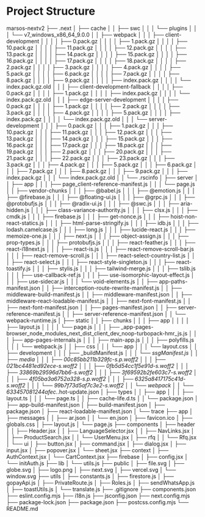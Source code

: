 # Project Structure

marsos-nextv2
├── .next
│   ├── cache
│   │   ├── swc
│   │   │   └── plugins
│   │   │       └── v7_windows_x86_64_9.0.0
│   │   ├── webpack
│   │   │   ├── client-development
│   │   │   │   ├── 0.pack.gz
│   │   │   │   ├── 1.pack.gz
│   │   │   │   ├── 10.pack.gz
│   │   │   │   ├── 11.pack.gz
│   │   │   │   ├── 12.pack.gz
│   │   │   │   ├── 13.pack.gz
│   │   │   │   ├── 14.pack.gz
│   │   │   │   ├── 15.pack.gz
│   │   │   │   ├── 16.pack.gz
│   │   │   │   ├── 17.pack.gz
│   │   │   │   ├── 18.pack.gz
│   │   │   │   ├── 2.pack.gz
│   │   │   │   ├── 3.pack.gz
│   │   │   │   ├── 4.pack.gz
│   │   │   │   ├── 5.pack.gz
│   │   │   │   ├── 6.pack.gz
│   │   │   │   ├── 7.pack.gz
│   │   │   │   ├── 8.pack.gz
│   │   │   │   ├── 9.pack.gz
│   │   │   │   ├── index.pack.gz
│   │   │   │   └── index.pack.gz.old
│   │   │   ├── client-development-fallback
│   │   │   │   ├── 0.pack.gz
│   │   │   │   ├── 1.pack.gz
│   │   │   │   ├── index.pack.gz
│   │   │   │   └── index.pack.gz.old
│   │   │   ├── edge-server-development
│   │   │   │   ├── 0.pack.gz
│   │   │   │   ├── 1.pack.gz
│   │   │   │   ├── 2.pack.gz
│   │   │   │   ├── 3.pack.gz
│   │   │   │   ├── 4.pack.gz
│   │   │   │   ├── 5.pack.gz
│   │   │   │   ├── index.pack.gz
│   │   │   │   └── index.pack.gz.old
│   │   │   └── server-development
│   │   │       ├── 0.pack.gz
│   │   │       ├── 1.pack.gz
│   │   │       ├── 10.pack.gz
│   │   │       ├── 11.pack.gz
│   │   │       ├── 12.pack.gz
│   │   │       ├── 13.pack.gz
│   │   │       ├── 14.pack.gz
│   │   │       ├── 15.pack.gz
│   │   │       ├── 16.pack.gz
│   │   │       ├── 17.pack.gz
│   │   │       ├── 18.pack.gz
│   │   │       ├── 19.pack.gz
│   │   │       ├── 2.pack.gz
│   │   │       ├── 20.pack.gz
│   │   │       ├── 21.pack.gz
│   │   │       ├── 22.pack.gz
│   │   │       ├── 23.pack.gz
│   │   │       ├── 3.pack.gz
│   │   │       ├── 4.pack.gz
│   │   │       ├── 5.pack.gz
│   │   │       ├── 6.pack.gz
│   │   │       ├── 7.pack.gz
│   │   │       ├── 8.pack.gz
│   │   │       ├── 9.pack.gz
│   │   │       ├── index.pack.gz
│   │   │       └── index.pack.gz.old
│   │   └── .rscinfo
│   ├── server
│   │   ├── app
│   │   │   ├── page_client-reference-manifest.js
│   │   │   └── page.js
│   │   ├── vendor-chunks
│   │   │   ├── @babel.js
│   │   │   ├── @emotion.js
│   │   │   ├── @firebase.js
│   │   │   ├── @floating-ui.js
│   │   │   ├── @grpc.js
│   │   │   ├── @protobufjs.js
│   │   │   ├── @radix-ui.js
│   │   │   ├── @swc.js
│   │   │   ├── aria-hidden.js
│   │   │   ├── class-variance-authority.js
│   │   │   ├── clsx.js
│   │   │   ├── cmdk.js
│   │   │   ├── firebase.js
│   │   │   ├── get-nonce.js
│   │   │   ├── hoist-non-react-statics.js
│   │   │   ├── html-parse-stringify.js
│   │   │   ├── idb.js
│   │   │   ├── lodash.camelcase.js
│   │   │   ├── long.js
│   │   │   ├── lucide-react.js
│   │   │   ├── memoize-one.js
│   │   │   ├── next.js
│   │   │   ├── object-assign.js
│   │   │   ├── prop-types.js
│   │   │   ├── protobufjs.js
│   │   │   ├── react-feather.js
│   │   │   ├── react-i18next.js
│   │   │   ├── react-is.js
│   │   │   ├── react-remove-scroll-bar.js
│   │   │   ├── react-remove-scroll.js
│   │   │   ├── react-select-country-list.js
│   │   │   ├── react-select.js
│   │   │   ├── react-style-singleton.js
│   │   │   ├── react-toastify.js
│   │   │   ├── stylis.js
│   │   │   ├── tailwind-merge.js
│   │   │   ├── tslib.js
│   │   │   ├── use-callback-ref.js
│   │   │   ├── use-isomorphic-layout-effect.js
│   │   │   ├── use-sidecar.js
│   │   │   └── void-elements.js
│   │   ├── app-paths-manifest.json
│   │   ├── interception-route-rewrite-manifest.js
│   │   ├── middleware-build-manifest.js
│   │   ├── middleware-manifest.json
│   │   ├── middleware-react-loadable-manifest.js
│   │   ├── next-font-manifest.js
│   │   ├── next-font-manifest.json
│   │   ├── pages-manifest.json
│   │   ├── server-reference-manifest.js
│   │   ├── server-reference-manifest.json
│   │   └── webpack-runtime.js
│   ├── static
│   │   ├── chunks
│   │   │   ├── app
│   │   │   │   ├── layout.js
│   │   │   │   └── page.js
│   │   │   ├── _app-pages-browser_node_modules_next_dist_client_dev_noop-turbopack-hmr_js.js
│   │   │   ├── app-pages-internals.js
│   │   │   ├── main-app.js
│   │   │   ├── polyfills.js
│   │   │   └── webpack.js
│   │   ├── css
│   │   │   └── app
│   │   │       └── layout.css
│   │   ├── development
│   │   │   ├── _buildManifest.js
│   │   │   └── _ssgManifest.js
│   │   ├── media
│   │   │   ├── 00c85bb211b329fc-s.p.woff2
│   │   │   ├── 021bc4481ed92ece-s.woff2
│   │   │   ├── 0fb5d54cc1f5e91d-s.woff2
│   │   │   ├── 33869b29596d7bb6-s.woff2
│   │   │   ├── 3f69592b2fe603c7-s.woff2
│   │   │   ├── 4f05ba3a6752a328-s.p.woff2
│   │   │   ├── 6325a8417175c41d-s.woff2
│   │   │   └── 99b7f73d5af7c3e2-s.woff2
│   │   └── webpack
│   │       └── 633457081244afec._.hot-update.json
│   ├── types
│   │   ├── app
│   │   │   ├── layout.ts
│   │   │   └── page.ts
│   │   ├── cache-life.d.ts
│   │   └── package.json
│   ├── app-build-manifest.json
│   ├── build-manifest.json
│   ├── package.json
│   ├── react-loadable-manifest.json
│   └── trace
├── app
│   ├── messages
│   │   ├── ar.json
│   │   └── en.json
│   ├── favicon.ico
│   ├── globals.css
│   ├── layout.js
│   └── page.js
├── components
│   ├── header
│   │   ├── Header.jsx
│   │   ├── LanguageSelector.jsx
│   │   ├── NavLinks.jsx
│   │   ├── ProductSearch.jsx
│   │   └── UserMenu.jsx
│   ├── rfq
│   │   └── Rfq.jsx
│   └── ui
│       ├── button.jsx
│       ├── command.jsx
│       ├── dialog.jsx
│       ├── input.jsx
│       ├── popover.jsx
│       └── sheet.jsx
├── context
│   ├── AuthContext.jsx
│   └── CartContext.jsx
├── firebase
│   ├── config.jsx
│   └── initAuth.js
├── lib
│   └── utils.js
├── public
│   ├── file.svg
│   ├── globe.svg
│   ├── logo.png
│   ├── next.svg
│   ├── vercel.svg
│   └── window.svg
├── utils
│   ├── constants.js
│   ├── firestore.js
│   ├── gopayApi.js
│   ├── PrivateRoute.js
│   ├── Roles.js
│   ├── sendWhatsApp.js
│   ├── toastUtils.js
│   └── translate.js
├── .gitignore
├── components.json
├── eslint.config.mjs
├── i18n.js
├── jsconfig.json
├── next.config.mjs
├── package-lock.json
├── package.json
├── postcss.config.mjs
└── README.md
